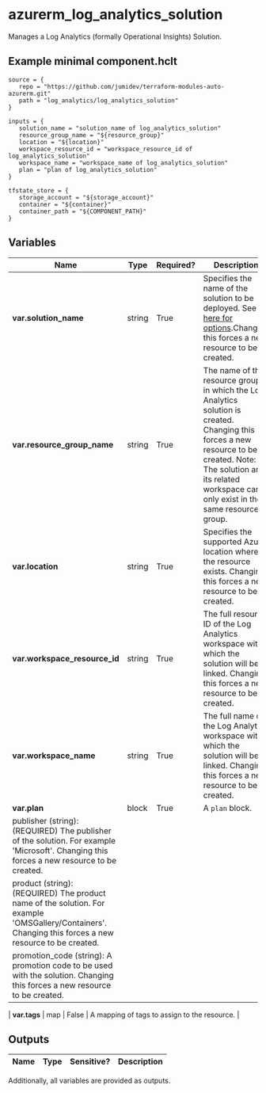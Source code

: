 # azurerm_log_analytics_solution

Manages a Log Analytics (formally Operational Insights) Solution.

## Example minimal component.hclt

```hcl
source = {
   repo = "https://github.com/jumidev/terraform-modules-auto-azurerm.git" 
   path = "log_analytics/log_analytics_solution" 
}

inputs = {
   solution_name = "solution_name of log_analytics_solution" 
   resource_group_name = "${resource_group}" 
   location = "${location}" 
   workspace_resource_id = "workspace_resource_id of log_analytics_solution" 
   workspace_name = "workspace_name of log_analytics_solution" 
   plan = "plan of log_analytics_solution" 
}

tfstate_store = {
   storage_account = "${storage_account}" 
   container = "${container}" 
   container_path = "${COMPONENT_PATH}" 
}

```

## Variables

| Name | Type | Required? |  Description |
| ---- | ---- | --------- |  ----------- |
| **var.solution_name** | string | True | Specifies the name of the solution to be deployed. See [here for options](https://docs.microsoft.com/azure/log-analytics/log-analytics-add-solutions).Changing this forces a new resource to be created. | 
| **var.resource_group_name** | string | True | The name of the resource group in which the Log Analytics solution is created. Changing this forces a new resource to be created. Note: The solution and its related workspace can only exist in the same resource group. | 
| **var.location** | string | True | Specifies the supported Azure location where the resource exists. Changing this forces a new resource to be created. | 
| **var.workspace_resource_id** | string | True | The full resource ID of the Log Analytics workspace with which the solution will be linked. Changing this forces a new resource to be created. | 
| **var.workspace_name** | string | True | The full name of the Log Analytics workspace with which the solution will be linked. Changing this forces a new resource to be created. | 
| **var.plan** | block | True | A `plan` block. | | `plan` block structure: || 
|   publisher (string): (REQUIRED) The publisher of the solution. For example 'Microsoft'. Changing this forces a new resource to be created. ||
|   product (string): (REQUIRED) The product name of the solution. For example 'OMSGallery/Containers'. Changing this forces a new resource to be created. ||
|   promotion_code (string): A promotion code to be used with the solution. Changing this forces a new resource to be created. ||

| **var.tags** | map | False | A mapping of tags to assign to the resource. | 



## Outputs

| Name | Type | Sensitive? | Description |
| ---- | ---- | --------- | --------- |

Additionally, all variables are provided as outputs.
